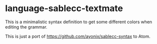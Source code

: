 # language-sablecc-textmate

This is a minimalistic syntax definition to get some different colors when editing the grammar.

This is just a port of https://github.com/ayonix/sablecc-syntax to Atom.
